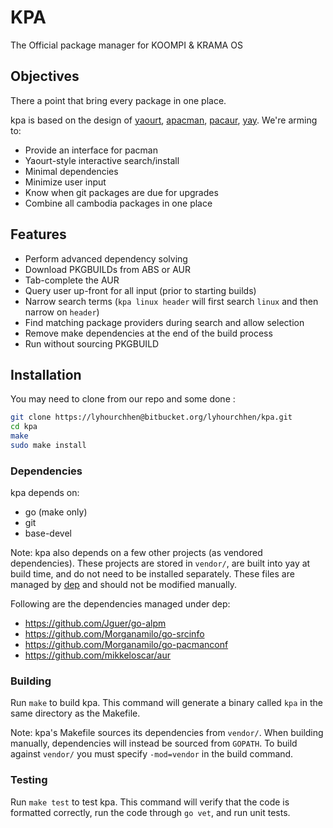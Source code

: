 # KPA

The Official package manager for KOOMPI & KRAMA OS

## Objectives

There a point that bring every package in one place.

kpa is based on the design of [yaourt](https://github.com/archlinuxfr/yaourt), [apacman](https://github.com/oshazard/apacman), [pacaur](https://github.com/rmarquis/pacaur), [yay](https://github.com/Jguer/yay). We're arming to:

* Provide an interface for pacman
* Yaourt-style interactive search/install
* Minimal dependencies
* Minimize user input
* Know when git packages are due for upgrades
* Combine all cambodia packages in one place


## Features

* Perform advanced dependency solving
* Download PKGBUILDs from ABS or AUR
* Tab-complete the AUR
* Query user up-front for all input (prior to starting builds)
* Narrow search terms (`kpa linux header` will first search `linux` and then narrow on `header`)
* Find matching package providers during search and allow selection
* Remove make dependencies at the end of the build process
* Run without sourcing PKGBUILD

## Installation

You may need to clone from our repo and some done : 
```sh
git clone https://lyhourchhen@bitbucket.org/lyhourchhen/kpa.git
cd kpa
make 
sudo make install
```

### Dependencies

kpa depends on:

* go (make only)
* git
* base-devel

Note: kpa also depends on a few other projects (as vendored dependencies). These
projects are stored in `vendor/`, are built into yay at build time, and do not
need to be installed separately. These files are managed by
[dep](https://github.com/golang/dep) and should not be modified manually.

Following are the dependencies managed under dep:

* https://github.com/Jguer/go-alpm
* https://github.com/Morganamilo/go-srcinfo
* https://github.com/Morganamilo/go-pacmanconf
* https://github.com/mikkeloscar/aur

### Building

Run `make` to build kpa. This command will generate a binary called `kpa` in
the same directory as the Makefile.

Note: kpa's Makefile sources its dependencies from `vendor/`. When
building manually, dependencies will instead be sourced from `GOPATH`. To
build against `vendor/` you must specify `-mod=vendor` in the build command.


### Testing

Run `make test` to test kpa. This command will verify that the code is
formatted correctly, run the code through `go vet`, and run unit tests.


